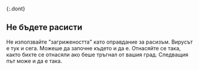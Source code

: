 {:.dont}
## Не бъдете расисти

Не използвайте "загрижеността" като оправдание за расизъм. Вирусът е тук и сега. Можеше да започне където и да е. Отнасяйте се така, както бихте се отнасяли ако беше тръгнал от вашия град. Следващия път може и да е така.
